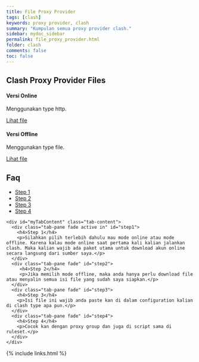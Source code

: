 ```yaml
---
title: File Proxy Provider
tags: [clash]
keywords: proxy provider, clash
summary: "Kumpulan semua proxy provider clash."
sidebar: mydoc_sidebar
permalink: file_proxy_provider.html
folder: clash
comments: false
toc: false
---
```


<div class="row">
  <div class="col-lg-12">
    <h2 class="page-header">Clash Proxy Provider Files</h2>
  </div>

  <div class="col-md-3 col-sm-6">
    <div class="panel panel-default text-center">
      <div class="panel-heading">
        <span class="fa-stack fa-5x">
          <i class="fa fa-circle fa-stack-2x text-primary"></i>
          <i class="fa fa-paper-plane fa-stack-1x fa-inverse"></i>
        </span>
      </div>
      <div class="panel-body">
        <h4>Versi Online</h4>
        <p>Menggunakan type http.</p>
        <a href="#" class="btn btn-primary">Lihat file</a>
      </div>
    </div>
  </div>

  <div class="col-md-3 col-sm-6">
    <div class="panel panel-default text-center">
      <div class="panel-heading">
        <span class="fa-stack fa-5x">
          <i class="fa fa-circle fa-stack-2x text-primary"></i>
          <i class="fa fa-paper-plane fa-stack-1x fa-inverse"></i>
        </span>
      </div>
      <div class="panel-body">
        <h4>Versi Offline</h4>
        <p>Menggunakan type file.</p>
        <a href="#" class="btn btn-primary">Lihat file</a>
      </div>
    </div>
  </div>
</div>

<!-- Service Tabs -->
<div class="row">
  <div class="col-lg-12">
    <h2 class="page-header">Faq</h2>
  </div>
    <div class="col-lg-12">
      <ul id="myTab" class="nav nav-tabs nav-justified">
        <li class="active"><a href="#step1" data-toggle="tab"><i class="fa fa-paper-plane"></i> Step 1</a></li>
        <li class=""><a href="#step2" data-toggle="tab"><i class="fa fa-paper-plane"></i> Step 2</a></li>
        <li class=""><a href="#step3" data-toggle="tab"><i class="fa fa-paper-plane"></i> Step 3</a></li>
        <li class=""><a href="#step4" data-toggle="tab"><i class="fa fa-paper-plane"></i> Step 4</a></li>
      </ul>

    <div id="myTabContent" class="tab-content">
      <div class="tab-pane fade active in" id="step1">
        <h4>Step 1</h4>
        <p>Silahkan pilih terlebih dahulu mau mode online atau mode offline. Karena kalau mode online saat pertama kali kalian jalankan clash. Maka kalian wajib ada paket utama untuk download akun online secara langsung dari sumber saya.</p>
      </div>
      <div class="tab-pane fade" id="step2">
         <h4>Step 2</h4>
         <p>Jika memilih mode offline, maka anda hanya perlu download file atau menyalin semua isi file yang sudah saya siapkan.</p>
      </div>
      <div class="tab-pane fade" id="step3">
        <h4>Step 3</h4>
        <p>Isi file ini wajib anda paste kan di dalam configuration kalian di clash type apa pun.</p>
      </div>
      <div class="tab-pane fade" id="step4">
        <h4>Step 4</h4>
        <p>Cocok kan dengan proxy group dan juga di script sama di ruleset.</p>
      </div>
    </div>
  </div>
</div>

{% include links.html %}